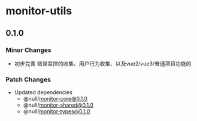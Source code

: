 # monitor-utils

## 0.1.0

### Minor Changes

- 初步完善 错误监控的收集、用户行为收集、以及vue2/vue3/普通项目功能的

### Patch Changes

- Updated dependencies
  - @null/monitor-core@0.1.0
  - @null/monitor-shared@0.1.0
  - @null/monitor-types@0.1.0
